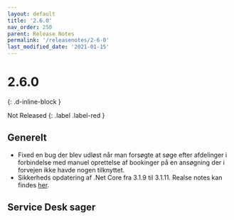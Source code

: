 ```yaml
---
layout: default
title: '2.6.0'
nav_order: 250
parent: Release Notes
permalink: '/releasenotes/2-6-0'
last_modified_date: '2021-01-15'
---
```


# 2.6.0
{: .d-inline-block }

Not Released
{: .label .label-red }

## Generelt
- Fixed en bug der blev udløst når man forsøgte at søge efter afdelinger i forbindelse med manuel oprettelse af bookinger på en ansøgning der i forvejen ikke havde nogen tilknyttet.
- Sikkerheds opdatering af .Net Core fra 3.1.9 til 3.1.11. Realse notes kan findes [her](https://github.com/dotnet/core/blob/master/release-notes/3.1/3.1.11/3.1.11.md).

## Service Desk sager
